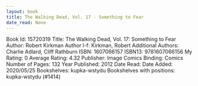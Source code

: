 ```yaml
---
layout: book
title: The Walking Dead, Vol. 17 - Something to Fear
date_read: None
---
```


Book Id: 15720319
Title: The Walking Dead, Vol. 17: Something to Fear
Author: Robert Kirkman
Author l-f: Kirkman, Robert
Additional Authors: Charlie Adlard, Cliff Rathburn
ISBN: 1607066157
ISBN13: 9781607066156
My Rating: 0
Average Rating: 4.32
Publisher: Image Comics
Binding: Comics
Number of Pages: 132
Year Published: 2012
Date Read: 
Date Added: 2020/05/25
Bookshelves: kupka-wstydu
Bookshelves with positions: kupka-wstydu (#1414)

